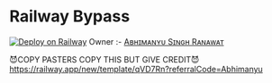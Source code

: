 # Railway Bypass

[![Deploy on Railway](https://railway.app/button.svg)](https://railway.app/new/template/qVD7Rn?referralCode=Abhimanyu)
Owner :- [Aʙʜɪᴍᴀɴʏᴜ Sɪɴɢʜ Rᴀɴᴀᴡᴀᴛ](https://t.me/VeNom_HaiN_HuM)


😈COPY PASTERS COPY THIS BUT GIVE CREDIT😈
https://railway.app/new/template/qVD7Rn?referralCode=Abhimanyu

